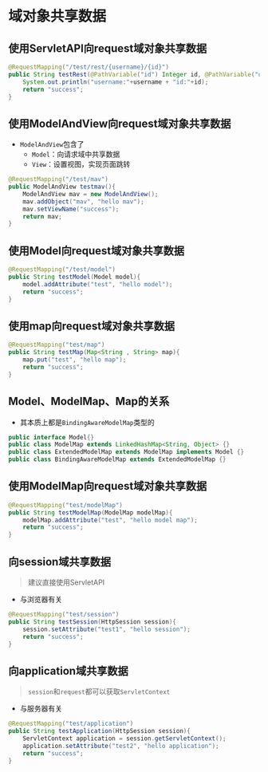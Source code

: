 # 域对象共享数据
## 使用ServletAPI向request域对象共享数据
```java
@RequestMapping("/test/rest/{username}/{id}")  
public String testRest(@PathVariable("id") Integer id, @PathVariable("username") String username){  
    System.out.println("username:"+username + "id:"+id);  
    return "success";  
}
```

## 使用ModelAndView向request域对象共享数据
- `ModelAndView`包含了
	- `Model`：向请求域中共享数据
	- `View`：设置视图，实现页面跳转
```java
@RequestMapping("/test/mav")  
public ModelAndView testmav(){
    ModelAndView mav = new ModelAndView();  
    mav.addObject("mav", "hello mav");  
    mav.setViewName("success");  
    return mav;  
}
```

## 使用Model向request域对象共享数据
```java
@RequestMapping("/test/model")  
public String testModel(Model model){  
    model.addAttribute("test", "hello model");  
    return "success";  
}
```

## 使用map向request域对象共享数据
```java
@RequestMapping("test/map")  
public String testMap(Map<String , String> map){  
    map.put("test", "hello map");  
    return "success";  
}
```

## Model、ModelMap、Map的关系
- 其本质上都是`BindingAwareModelMap`类型的
```java
public interface Model{} 
public class ModelMap extends LinkedHashMap<String, Object> {} 
public class ExtendedModelMap extends ModelMap implements Model {}
public class BindingAwareModelMap extends ExtendedModelMap {}
```

## 使用ModelMap向request域对象共享数据

```java
@RequestMapping("test/modelMap")  
public String testModelMap(ModelMap modelMap){  
    modelMap.addAttribute("test", "hello model map");  
    return "success";  
}
```

## 向session域共享数据
> 建议直接使用ServletAPI

- 与浏览器有关
```java
@RequestMapping("test/session")  
public String testSession(HttpSession session){  
    session.setAttribute("test1", "hello session");  
    return "success";  
}
```

## 向application域共享数据
> `session`和`request`都可以获取`ServletContext`

- 与服务器有关
```java
@RequestMapping("test/application")  
public String testApplication(HttpSession session){  
    ServletContext application = session.getServletContext();  
    application.setAttribute("test2", "hello application");  
    return "success";  
}
```